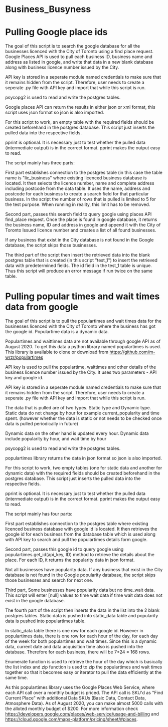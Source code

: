 # Business_Busyness
 
<h1>Pulling Google place ids</h1>

The goal of this script is to search the google database for all the businesses licenced with the City of Toronto using a find place request.
Google Places API is used to pull each business ID, business name and address as listed in google, and write that data in a new blank database along with business licence number issued by the City.
 
 API key is stored in a seperate module named credentials to make sure that it remains hidden from the script. Therefore, user needs to create a seperate .py file with API key and import that while this script is run.
 
psycopg2 is used to read and write the postgres tables. 

Google places API can return the results in either json or xml format, this script uses json format so json is also imported.

For this script to work, an empty table with the required fields should be created beforehand in the postgres database. This script just inserts the pulled data into the respective fields. 

pprint is optional. It is necessary just to test whether the pulled data (intermediate output) is in the correct format. pprint makes the output easy to read.

The script mainly has three parts:

First part establishes connection to the postgres table (in this case the table name is "lic_business" where existing licenced business database is located.
It then selects the licence number, name and complete address including postcode from the data table. It uses the name, address and postcode for each business to create a search field for that particular business. In the script the number of rows that is pulled is limited to 5 for the test purpose. When running in reality, this limit has to be removed. 


Second part, passes this search field to query google using places API find_place request.
Once the place is found in google database, it returns the business name, ID and address in google and append it with the City of Toronto Issued licence number and creates a list of all found businesses.

If any business that exist in the City database is not found in the Google database, the script skips those businesses.
 
The third part of the script then insert the retrieved data into the blank postgres table that is created (in this script "test_1") to insert the retrieved data with predetermined fields. The id field in the test_1 table is unique. Thus this script will produce an error message if run twice on the same table.


<h1>Pulling popular times and wait times data from google</h1>

The goal of this script is to pull the populartimes and wait times data for the businesses licenced with the City of Toronto where the business has got the google id.
Populartime data is a dynamic data. 

Populartimes and waittimes data are not available through google API as of August 2020. To get this data a python library named populartimes is used. This library is available to clone or download from https://github.com/m-wrzr/populartimes

API key is used to pull the populartime, waittimes and other details of the business licence number issued by the City. It uses two parameters - API key and google id. 
 
 API key is stored in a seperate module named credentials to make sure that it remains hidden from the script. Therefore, user needs to create a seperate .py file with API key and import that while this script is run.
 
 The data that is pulled are of two types. Static type and Dynamic type. Static data do not change by hour for example current_popularity and time spent. (however whether the data is static or not needs to be checked once data is pulled periodically in future)
 
 Dynamic data on the other hand is updated every hour. Dynamic data include popularity by hour, and wait time by hour
 
psycopg2 is used to read and write the postgres tables. 

populartimes library returns the data in json format so json is also imported.

For this script to work, two empty tables (one for static data and another for dynamic data) with the required fields should be created beforehand in the postgres database. This script just inserts the pulled data into the respective fields. 

pprint is optional. It is necessary just to test whether the pulled data (intermediate output) is in the correct format. pprint makes the output easy to read.

The script mainly has four parts:

First part establishes connection to the postgres table where existing licenced business database with google id is located.
It then retrieves the google id for each business from the database table which is used along with API key to search and pull the populartimes details form google. 


Second part, passes this google id to query google using populartimes.get_id(api_key, ID) method to retrieve the details about the place.
For each ID, it returns the popularity data in json format.

Not all businesses have popularity data. If any business that exist in the City database is not found in the Google popularity database, the script skips those businesses and search for next one.
 
Third part, Some businesses have popularity data but no time_wait data. This script will enter [null]  values to time wait data if time wait data does not exist in the google database.

The fourth part of the script then inserts the data in the list into the 2 blank postgres tables. Static data is pushed into static_data table and popularity data is pushed into populartimes table.

In static_data table there is one row for each google id. However in populartimes data, there is one row for each hour of the day, for each day of the week for both populartimes and wait times. Since this is a dynamic data, current date and data acquisition time also is pushed into the database. Therefore for each business, there will be 7*24 = 168 rows. 

Enumerate function is used to retrieve the hour of the day which is basically the list index and zip function is used to zip the populartimes and wait times together so that it becomes easy or iterator to pull the data efficiently at the same time. 

 
As this populartimes library uses the Google Places Web Service, where each API call over a monthly budget is priced. The API call is SKU'd as "Find Current Place" with additional Data SKUs (Basic Data, Contact Data, Atmosphere Data). As of August 2020, you can make almost 5000 calls with the alloted monthly budget of $200. For more information check https://developers.google.com/places/web-service/usage-and-billing and https://cloud.google.com/maps-platform/pricing/sheet/#places.
